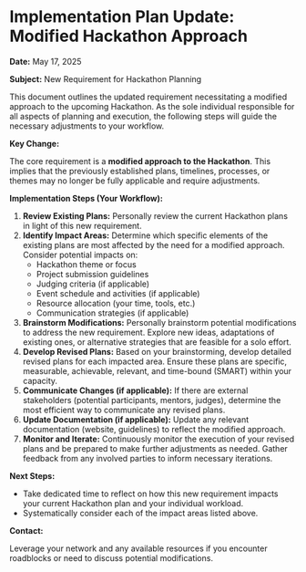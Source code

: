 # Implementation Plan Update: Modified Hackathon Approach

**Date:** May 17, 2025

**Subject:** New Requirement for Hackathon Planning

This document outlines the updated requirement necessitating a modified approach to the upcoming Hackathon. As the sole individual responsible for all aspects of planning and execution, the following steps will guide the necessary adjustments to your workflow.

**Key Change:**

The core requirement is a **modified approach to the Hackathon**. This implies that the previously established plans, timelines, processes, or themes may no longer be fully applicable and require adjustments.

**Implementation Steps (Your Workflow):**

1.  **Review Existing Plans:** Personally review the current Hackathon plans in light of this new requirement.
2.  **Identify Impact Areas:** Determine which specific elements of the existing plans are most affected by the need for a modified approach. Consider potential impacts on:
    * Hackathon theme or focus
    * Project submission guidelines
    * Judging criteria (if applicable)
    * Event schedule and activities (if applicable)
    * Resource allocation (your time, tools, etc.)
    * Communication strategies (if applicable)
3.  **Brainstorm Modifications:** Personally brainstorm potential modifications to address the new requirement. Explore new ideas, adaptations of existing ones, or alternative strategies that are feasible for a solo effort.
4.  **Develop Revised Plans:** Based on your brainstorming, develop detailed revised plans for each impacted area. Ensure these plans are specific, measurable, achievable, relevant, and time-bound (SMART) within your capacity.
5.  **Communicate Changes (if applicable):** If there are external stakeholders (potential participants, mentors, judges), determine the most efficient way to communicate any revised plans.
6.  **Update Documentation (if applicable):** Update any relevant documentation (website, guidelines) to reflect the modified approach.
7.  **Monitor and Iterate:** Continuously monitor the execution of your revised plans and be prepared to make further adjustments as needed. Gather feedback from any involved parties to inform necessary iterations.

**Next Steps:**

* Take dedicated time to reflect on how this new requirement impacts your current Hackathon plan and your individual workload.
* Systematically consider each of the impact areas listed above.

**Contact:**

Leverage your network and any available resources if you encounter roadblocks or need to discuss potential modifications.
